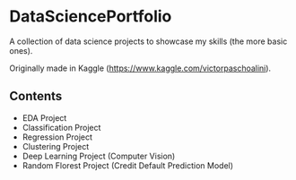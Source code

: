 # DataSciencePortfolio
A collection of data science projects to showcase my skills (the more basic ones).

Originally made in Kaggle (https://www.kaggle.com/victorpaschoalini).

## Contents

- EDA Project
- Classification Project
- Regression Project
- Clustering Project
- Deep Learning Project (Computer Vision)
- Random Florest Project (Credit Default Prediction Model)
